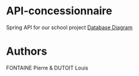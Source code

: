 # API-concessionnaire
Spring API for our school project
[Database Diagram](https://dbdiagram.io/d/5fa6ab973a78976d7b7aeaed)

# Authors
FONTAINE Pierre & DUTOIT Louis
